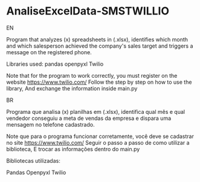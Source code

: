 # AnaliseExcelData-SMSTWILLIO

EN

Program that analyzes (x) spreadsheets in (.xlsx), 
identifies which month and which salesperson achieved the company's sales target 
and triggers a message on the registered phone.

Libraries used:
pandas
openpyxl
Twilio

Note that for the program to work correctly,
you must register on the website https://www.twilio.com/
Follow the step by step on how to use the library,
And exchange the information inside main.py


BR

Programa que analisa (x) planilhas em (.xlsx), 
identifica qual mês e qual vendedor conseguiu a meta de vendas da empresa
e dispara uma mensagem no telefone cadastrado.

Note que para o programa funcionar corretamente, 
você deve se cadastrar no site https://www.twilio.com/
Seguir o passo a passo de como utilizar a biblioteca,
E trocar as informações dentro do main.py

Bibliotecas utilizadas:

Pandas
Openpyxl
Twilio
